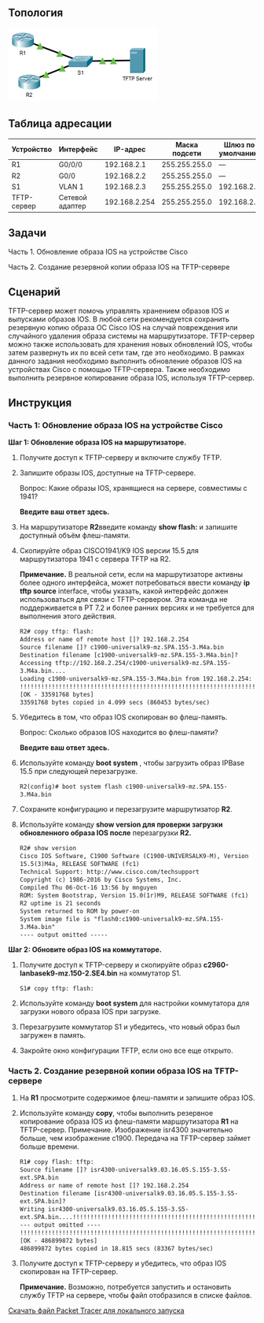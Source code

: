 ## Топология

![](./assets/topology.png)

## Таблица адресации

| Устройство  | Интерфейс       | IP-адрес      | Маска подсети | Шлюз по умолчанию |
|-------------|-----------------|---------------|---------------|-------------------|
| R1          | G0/0/0          | 192.168.2.1   | 255.255.255.0 | —                 |
| R2          | G0/0            | 192.168.2.2   | 255.255.255.0 | —                 |
| S1          | VLAN 1          | 192.168.2.3   | 255.255.255.0 | 192.168.2.1       |
| TFTP-сервер | Сетевой адаптер | 192.168.2.254 | 255.255.255.0 | 192.168.2.1       |

## Задачи

Часть 1. Обновление образа IOS на устройстве Cisco

Часть 2. Создание резервной копии образа IOS на TFTP-сервере

## Сценарий

TFTP-сервер может помочь управлять хранением образов IOS и выпусками образов IOS. В любой сети рекомендуется сохранить резервную копию образа ОС Cisco IOS на случай повреждения или случайного удаления образа системы на маршрутизаторе. TFTP-сервер можно также использовать для хранения новых обновлений IOS, чтобы затем развернуть их по всей сети там, где это необходимо. В рамках данного задания необходимо выполнить обновление образов IOS на устройствах Cisco с помощью TFTP-сервера. Также необходимо выполнить резервное копирование образа IOS, используя TFTP-сервер.

## Инструкция

### Часть 1: Обновление образа IOS на устройстве Cisco

**Шаг 1: Обновление образа IOS на маршрутизаторе.**

1.  Получите доступ к TFTP-серверу и включите службу TFTP.

2.  Запишите образы IOS, доступные на TFTP-сервере.

    Вопрос: Какие образы IOS, хранящиеся на сервере, совместимы с 1941?

    **Введите ваш ответ здесь.**

3.  На маршрутизаторе **R2**введите команду **show flash:** и запишите доступный объём флеш-памяти.

4.  Скопируйте образ CISCO1941/K9 IOS версии 15.5 для маршрутизатора 1941 с сервера TFTP на R2.

    **Примечание.** В реальной сети, если на маршрутизаторе активны более одного интерфейса, может потребоваться ввести команду **ip tftp source** interface, чтобы указать, какой интерфейс должен использоваться для связи с TFTP-сервером. Эта команда не поддерживается в PT 7.2 и более ранних версиях и не требуется для выполнения этого действия.

    ```
    R2# copy tftp: flash:
    Address or name of remote host []? 192.168.2.254
    Source filename []? c1900-universalk9-mz.SPA.155-3.M4a.bin
    Destination filename [c1900-universalk9-mz.SPA.155-3.M4a.bin]?
    Accessing tftp://192.168.2.254/c1900-universalk9-mz.SPA.155-3.M4a.bin....
    Loading c1900-universalk9-mz.SPA.155-3.M4a.bin from 192.168.2.254: !!!!!!!!!!!!!!!!!!!!!!!!!!!!!!!!!!!!!!!!!!!!!!!!!!!!!!!!!!!!!!!!!!!!!!!!!!!!!!!!!!!!!!!!!!!!!!!!!!!!!!!!!!!!!!!!!!!!!!!!!!!!!!!!!!!!!!!!!!!!!!!!!!!!!!!!!!!!!!!!!!!!!!!!!!!!!!!!!!!!!!!!!!!!!!!!!!!!!!!!!!!!!!!!!!!!!!!!!!!!!!!!!!!!!!!!!!!!!!!!!!!!!!!!!!!!!!!!!!!!!!!!!!!!!!!!!!!!!!!!!!!!!!!!!!!!!!!!!!!!!!!!!!!!!!!!!!!!!!!!!!!!!!!!!!!!!!!!!!!!!!!!!!!!!!!!!!!!!!!!!!!!!!!!!!!!!!!!!!!!!!!!!!!!!!!!!!!!!!!!!!!!!!!!!!!!!!!!!!!!!!!!!!!!!!!!!!!!!!!!!!!!!!!!!!!!!!!!!!!!!!!!!!!!!!!!!!!!!!!!!!!!!!!!!!!!!!!!!!!!!!!!!!!!!!!!!!!!!!!!!!!!!!!!!!!!!!!!!!!!!!!!!!!!!!!!!!!!!!!!!!!!!!!!!!!!!!!!!!!!!!!!!!!!!!!!!!!!!!!!!!!!!!!!!!!!!!!!!!!!!!!!!!!!!!!!!!!!!!!!!!!!!!!!!!!!!!!!!
    [OK - 33591768 bytes]
    33591768 bytes copied in 4.099 secs (860453 bytes/sec)
    ```

5.  Убедитесь в том, что образ IOS скопирован во флеш-память.

    Вопрос: Сколько образов IOS находится во флеш-памяти?

    **Введите ваш ответ здесь.**

6.  Используйте команду **boot system** , чтобы загрузить образ IPBase 15.5 при следующей перезагрузке.

    ```
    R2(config)# boot system flash c1900-universalk9-mz.SPA.155-3.M4a.bin
    ```

7.  Сохраните конфигурацию и перезагрузите маршрутизатор **R2**.

8.  Используйте команду **show version для проверки загрузки обновленного образа IOS после** перезагрузки **R2.**

    ```
    R2# show version
    Cisco IOS Software, C1900 Software (C1900-UNIVERSALK9-M), Version 15.5(3)M4a, RELEASE SOFTWARE (fc1)
    Technical Support: http://www.cisco.com/techsupport
    Copyright (c) 1986-2016 by Cisco Systems, Inc.
    Compiled Thu 06-Oct-16 13:56 by mnguyen
    ROM: System Bootstrap, Version 15.0(1r)M9, RELEASE SOFTWARE (fc1)
    R2 uptime is 21 seconds
    System returned to ROM by power-on
    System image file is "flash0:c1900-universalk9-mz.SPA.155-3.M4a.bin"
    ---- output omitted -----
    ```

**Шаг 2: Обновите образ IOS на коммутаторе.**

1.  Получите доступ к TFTP-серверу и скопируйте образ **c2960-lanbasek9-mz.150-2.SE4.bin** на коммутатор S1.

    ```
    S1# copy tftp: flash:
    ```

2.  Используйте команду **boot system** для настройки коммутатора для загрузки нового образа IOS при загрузке.

3.  Перезагрузите коммутатор S1 и убедитесь, что новый образ был загружен в память.

4.  Закройте окно конфигурации TFTP, если оно все еще открыто.

### Часть 2. Создание резервной копии образа IOS на TFTP-сервере

1.  На **R1** просмотрите содержимое флеш-памяти и запишите образ IOS.

2.  Используйте команду **copy**, чтобы выполнить резервное копирование образа IOS из флеш-памяти маршрутизатора **R1** на TFTP-сервер. Примечание. Изображение isr4300 значительно больше, чем изображение c1900. Передача на TFTP-сервер займет больше времени.

    ```
    R1# copy flash: tftp:
    Source filename []? isr4300-universalk9.03.16.05.S.155-3.S5-ext.SPA.bin
    Address or name of remote host []? 192.168.2.254
    Destination filename [isr4300-universalk9.03.16.05.S.155-3.S5-ext.SPA.bin]?
    Writing isr4300-universalk9.03.16.05.S.155-3.S5-ext.SPA.bin....!!!!!!!!!!!!!!!!!!!!!!!!!!!!!!!!!!!!!!!!!!!!!!!!!!!!!!!!!!!!!!!!!!!!!!!!!!!!!!!!!!!!!!!!!!!!!!!!!!!!!!!!!!!!!!!!!!!!!!!!!!!!!!!!!!!!!!!!!!!!!!!!!!!!!!!!!!!!!!!!!!!!!!!!!!!!!!!!!!!!!!!!!!!!!!!!!!!!!!!!!!!!!!!!!!!!!!!!!!!!!!!!!!!!!!!!!!!!!!!!!!!!!!!!!!!!!!!!!!!!!!!!!!!!!!!!!!!!!!!!!!!!!!!!!!!!!!!!!!!!!!! --- output omitted ----
    !!!!!!!!!!!!!!!!!!!!!!!!!!!!!!!!!!!!!!!!!!!!!!!!!!!!!!!!!!!!!!!!!!!!!!!!!!!!!!!!!!!!!!!!!!!!!!!!!!!!!
    [OK - 486899872 bytes]
    486899872 bytes copied in 18.815 secs (83367 bytes/sec)
    ```

3.  Получите доступ к TFTP-серверу и убедитесь, что образ IOS скопирован на TFTP-сервер.

    **Примечание.** Возможно, потребуется запустить и остановить службу TFTP на сервере, чтобы файл отобразился в списке файлов.

[Скачать файл Packet Tracer для локального запуска](./assets/10.7.6-lab.pka)